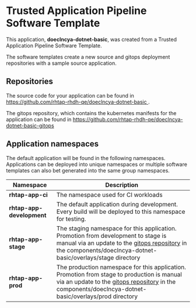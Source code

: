 # Trusted Application Pipeline Software Template

This application, **doeclncya-dotnet-basic**, was created from a Trusted Application Pipeline Software Template.

The software templates create a new source and gitops deployment repositories with a sample source application. 

## Repositories

The source code for your application can be found in [https://github.com/rhtap-rhdh-qe/doeclncya-dotnet-basic ](https://github.com/rhtap-rhdh-qe/doeclncya-dotnet-basic ).
 
The gitops repository, which contains the kubernetes manifests for the application can be found in 
[https://github.com/rhtap-rhdh-qe/doeclncya-dotnet-basic-gitops ](https://github.com/rhtap-rhdh-qe/doeclncya-dotnet-basic-gitops ) 

## Application namespaces 

The default application will be found in the following namespaces. Applications can be deployed into unique namespaces or multiple software templates can also bet generated into the same group namespaces.  

|  Namespace   |  Description   |  
| -------- | -------- |
| **rhtap-app-ci** | The namespace used for CI workloads |
| **rhtap-app-development** | The default application during development. Every build will be deployed to this namespace for testing. |
| **rhtap-app-stage** | The staging namespace for this application. Promotion from development to stage is manual via an update to the [gitops repository](https://github.com/rhtap-rhdh-qe/doeclncya-dotnet-basic-gitops ) in the components/doeclncya-dotnet-basic/overlays/stage directory |
| **rhtap-app-prod** | The production namespace for this application. Promotion from stage to production is manual via an update to the [gitops repository](https://github.com/rhtap-rhdh-qe/doeclncya-dotnet-basic-gitops ) in the components/doeclncya-dotnet-basic/overlays/prod directory |